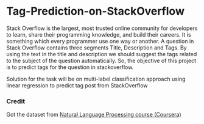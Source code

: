 # Tag-Prediction-on-StackOverflow

Stack Overflow is the largest, most trusted online community for developers to learn, share their programming knowledge, and build their careers. It is something which every programmer use one way or another. A question in Stack Overflow contains three segments Title, Description and Tags. By using the text in the title and description we should suggest the tags related to the subject of the question automatically. So, the objective of this project is to predict tags for the question in stackoverflow. 

Solution for the task will be on multi-label classification approach using linear regression to predict tag post from StackOverflow

### Credit

Got the dataset from [Natural Language Processing course (Coursera)](https://www.coursera.org/learn/language-processing)
